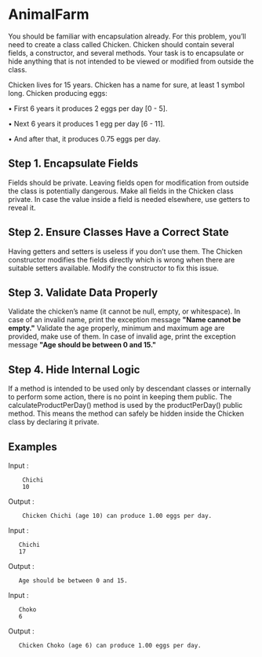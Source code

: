 # AnimalFarm

You should be familiar with encapsulation already. For this problem, you’ll need to create a class called Chicken. Chicken should contain several fields, a constructor, and several methods. Your task is to encapsulate or hide anything that is not intended to be viewed or modified from outside the class.

Chicken lives for 15 years. Chicken has a name for sure, at least 1 symbol long. Chicken producing eggs:

•	First 6 years it produces 2 eggs per day [0 - 5].

•	Next 6 years it produces 1 egg per day [6 - 11].

•	And after that, it produces 0.75 eggs per day.

Step 1. Encapsulate Fields
-----------------------------

Fields should be private. Leaving fields open for modification from outside the class is potentially dangerous. Make all fields in the Chicken class private.
In case the value inside a field is needed elsewhere, use getters to reveal it.

Step 2. Ensure Classes Have a Correct State
-----------------------------------------------

Having getters and setters is useless if you don’t use them. The Chicken constructor modifies the fields directly which is wrong when there are suitable setters available. Modify the constructor to fix this issue.

Step 3. Validate Data Properly
-------------------------------------

Validate the chicken’s name (it cannot be null, empty, or whitespace). In case of an invalid name, print the exception message **"Name cannot be empty."**
Validate the age properly, minimum and maximum age are provided, make use of them. In case of invalid age, print the exception message **"Age should be between 0 and 
15."**

Step 4. Hide Internal Logic
-----------------------------

If a method is intended to be used only by descendant classes or internally to perform some action, there is no point in keeping them public. The calculateProductPerDay() method is used by the productPerDay() public method. This means the method can safely be hidden inside the Chicken class by declaring it private.

Examples
--------------

Input :

        Chichi
        10
        
Output : 
        
        Chicken Chichi (age 10) can produce 1.00 eggs per day.
  
Input :

       Chichi
       17
       
Output : 
        
       Age should be between 0 and 15.
       
Input :

       Choko
       6	
       
Output : 

       Chicken Choko (age 6) can produce 1.00 eggs per day.


